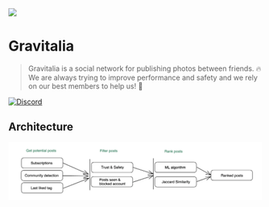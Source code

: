 <img src="https://avatars.githubusercontent.com/u/81774317?s=200&v=4" width="40" />

# Gravitalia
> Gravitalia is a social network for publishing photos between friends. 🔥<br>
> We are always trying to improve performance and safety and we rely on our best members to help us! 💪

[![Discord](https://img.shields.io/discord/843780677019500565?label=Chat&logo=discord&style=for-the-badge[Discord])](https://discord.gg/4dcEwKj2KM)

## Architecture
<img src="https://raw.githubusercontent.com/Gravitalia/.github/main/gravitalia/Recommendation_Architecture.png" />

